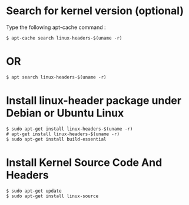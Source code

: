 # Search for kernel version (optional)

Type the following apt-cache command :

```
$ apt-cache search linux-headers-$(uname -r)
```

# OR

```
$ apt search linux-headers-$(uname -r)
```
# Install linux-header package under Debian or Ubuntu Linux

```
$ sudo apt-get install linux-headers-$(uname -r)
# apt-get install linux-headers-$(uname -r)
$ sudo apt-get install build-essential

```

#  Install Kernel Source Code And Headers

```
$ sudo apt-get update
$ sudo apt-get install linux-source 
```



